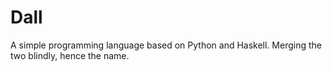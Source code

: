 # Dall
 A simple programming language based on Python and Haskell. Merging the two blindly, hence the name.
